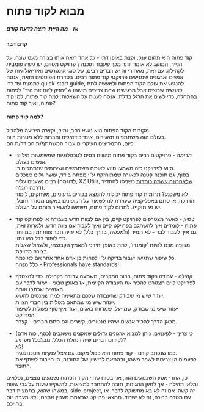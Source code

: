 # מבוא לקוד פתוח
##### או - מה הייתי רוצה לדעת קודם

#### קדם דבר

קוד פתוח הוא תחום ענק, וקצת באופן דתי - כל אחד רואה אותו בצורה מעט שונה.
על הנייר, המושג לא אומר יותר מכך שעבור תוכנה \ פרויקט מסוים, יש גישה פומבית לקהילה.
עם זאת, מאחורי זה יש רבדים רבים, של סוגי אינטרסים ואידיאולוגיות של אנשים וארגונים שמניעים פרויקטי קוד פתוח רבים.
בסדרת הפוסטים הזאת, אנסה לתמצת עד כדי quick-start guide, להנגיש את עולם הקוד הפתוח ולמעשה לתת לאנשים שרוצים אבל מרגישים שהם צריכים מישהו ש"יחזיק להם את היד" לפחות בהתחלה, כדי לשים את הרגל בדלת.
אנסה לענות על השאלות: למה קוד פתוח, למי קוד פתוח, ואיך קוד פתוח?

#### למה קוד פתוח?
מקורות הקוד הפתוח הוא נושא רחב, ותיק, וקצרה היריעה מלהכיל.  
בעולם הזה משתתפים תאגידים, אינדיבידואלים וחברות ללא מטרות רווח.  
כיום, התמריצים העיקריים עבור המשתתף/ת הבודד/ת הם:

-    *תרומה* - פרויקטים רבים בקוד פתוח מהווים בסיס לטכנולוגיות שמשמשות מיליוני אנשים בעולם.  
    סיוע לפרויקט כזה משמעו סיוע לאותם משתמשים ושירותים שנתמכים בו.  
    בסוף, גם תוכנה קטנה לכאורה שמתוחזקת ע"י מפתח בודד, עושה גלים כשכלים רבים נשענים עליה (לדוגמה, XZ Utils, [שלאחרונה עשתה כותרות](https://boehs.org/node/everything-i-know-about-the-xz-backdoor) כשניסו להחדיר דרכה רוגלה).  
    לא משכנע? תרומות קוד פתוח יכולות להמצא בכורים גרעיניים, משחקים, לימוד והדרכה, או סתם באפליקציה שעוזרת לנו לשמור על הקופונים במקום מסודר (חבל, יש פג תוקף).
לתרום לקוד פתוח, משמעו להשאיר חותם על העולם.  

-   *ניסיון* - כאשר מצטרפים לפרויקט קיים, בין אם לצוות חדש בעבודה או לפרויקט קוד פתוח - לומדים איך להשתלב בפרויקט קיים ואיך לעבוד עם צוות חדש, ולמרות זאת, גם איך לעבוד לבד - לא תמיד (ולמעשה, בדרך כלל) לא יהיה חבר צוות זמין במיוחד כדי לעזור בכל רגע נתון.  
    מצופה מכם להיות 'קומנדו', לתת באופן יחידני למאמץ הקבוצתי, ולשאול שאלות בצורה מדויקת.  
    כל שיפור שתגישו יעבור בדיקה ע"י לפחות בן אדם אחד אחר אם לא כמה.  
    כלל מנחה - Professionals have standards!  
    
-   *קהילה* - עבודה בקוד פתוח, ברוב המקרים, משמעה עבודה בקהילה. כדי להצטרף לפרויקט קיים תצטרכו להכיר את העבודה הקיימת, אז באופן טבעי - יעזור לדבר עם האנשים שכתבו אותה.  
    יעזור שיש מי שבודק שהעבודה שלכם מתאימה למה שמנסים להשיג.  
    יעזור שיש מי שמתאם מטלות בין חברי הצוות.  
    יעזור שיש מי שבודק, שמייעל, שמדווח באגים, ועוד אין-סוף פעולות לשיפור הפרויקט.  
    מכאן הדרך להכיר אנשים שיהיו מנטורים, קשרים וגם סתם חברים - קצרה.
    
-   *כי צריך* - לפעמים, ניתן למצוא ארגונים גדולים שמקצים משאבים (כסף, כוח אדם) לקידום דברים שיהיו נחלת הכלל. מבלבל? מפתיע?  
    לא!  
    כמו שנכתב קודם - קוד פתוח הוא בכול מקום. גם אצל ענקיות הטכנולוגיה.  
    לפעמים הן צריכות לשפר משהו, ובהתאם לרישיון של התוכנה, הן חייבות לשתף את התוצר.
    
כן, אחרי מסע השכנועים הזה, אני בטוח שחיי הקוד הפתוח נשמעים נוצצים, נפלאים ומלאי תהילה - אך למען ההגינות, חובה להתחבר למציאות.
להשקיע שעות על גבי שעות במשהו שהוא, בתמצית דבר, side-project, זה קשה.
אם זה לא בא מתשוקה לדבר, או עם מטרה ברורה, זה לא ישרוד.
תמצאו פרויקט שבאמת מעניין אתכם, ולא תעבדו יום בחייכם.
